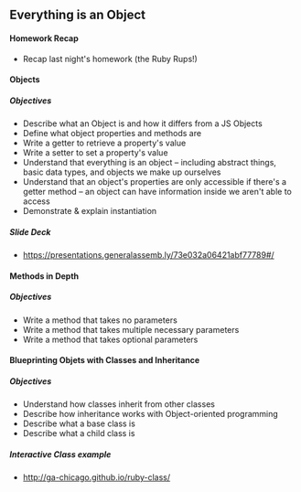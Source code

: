 ## Everything is an Object

#### Homework Recap

* Recap last night's homework (the Ruby Rups!)

#### Objects

##### Objectives

* Describe what an Object is and how it differs from a JS Objects
* Define what object properties and methods are
* Write a getter to retrieve a property's value
* Write a setter to set a property's value
* Understand that everything is an object – including abstract things, basic data types, and objects we make up ourselves
* Understand that an object's properties are only accessible if there's a getter method – an object can have information inside we aren't able to access
* Demonstrate & explain instantiation

##### Slide Deck

* https://presentations.generalassemb.ly/73e032a06421abf77789#/

#### Methods in Depth

##### Objectives

* Write a method that takes no parameters
* Write a method that takes multiple necessary parameters
* Write a method that takes optional parameters

#### Blueprinting Objets with Classes and Inheritance

##### Objectives

* Understand how classes inherit from other classes
* Describe how inheritance works with Object-oriented programming
* Describe what a base class is
* Describe what a child class is

##### Interactive Class example

* http://ga-chicago.github.io/ruby-class/
